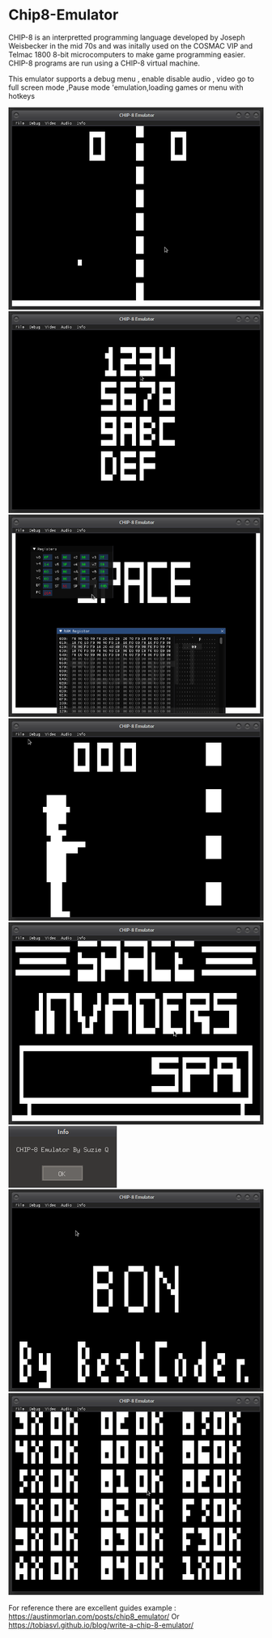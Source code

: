 # Chip8-Emulator
CHIP-8 is an interpretted programming language developed by Joseph Weisbecker in the mid 70s and was initally used on the COSMAC VIP and Telmac 1800 8-bit microcomputers to make game programming easier. CHIP-8 programs are run using a CHIP-8 virtual machine.

This emulator supports a debug menu , enable disable audio , video go to full screen mode ,Pause mode 'emulation,loading games or menu with hotkeys

 ![Screenshot 1](https://github.com/SuzieQQ/Chip8-Emulator/blob/main/images/pong2.png)
 ![Screenshot 2](https://github.com/SuzieQQ/Chip8-Emulator/blob/main/images/puzzle.png)
 ![Screenshot 3](https://github.com/SuzieQQ/Chip8-Emulator/blob/main/images/register.png)
 ![Screenshot 4](https://github.com/SuzieQQ/Chip8-Emulator/blob/main/images/shot.png)
 ![Screenshot 5](https://github.com/SuzieQQ/Chip8-Emulator/blob/main/images/spacei.png)
 ![Screenshot 6](https://github.com/SuzieQQ/Chip8-Emulator/blob/main/images/suzieq.png)
 ![Screenshot 7](https://github.com/SuzieQQ/Chip8-Emulator/blob/main/images/test.png)
 ![Screenshot 8](https://github.com/SuzieQQ/Chip8-Emulator/blob/main/images/testopcode.png)



For reference there are excellent guides example : 
https://austinmorlan.com/posts/chip8_emulator/
Or
https://tobiasvl.github.io/blog/write-a-chip-8-emulator/
